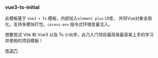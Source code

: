 ### vue3-ts-initial
   此模板基于 `Vue3 + Ts` 模板，内部加入`element plus` UI库， 并将Vue对象全局化。支持多模块打包，`coress-env` 指令式环境变量注入。  
   
   想要尝试 Vite 和 Vue3 以及 Ts 小伙伴，此乃入门项目最简易最容易上手的学习并使用的项目模板！ 
   
   [传送门](/yl-cl-vue3-v1/index.md)
